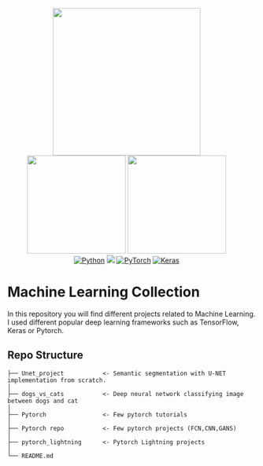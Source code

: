 <div align="center">
  <div style="display: flex; justify-content: center;">
    <div style="margin-right: 20px;">
      <a href="https://www.tensorflow.org/"><img src="https://www.tensorflow.org/images/tf_logo_horizontal.png" width="300"></a>
      <a href="https://pytorch.org/get-started/locally/"><img src="https://stackify.com/wp-content/uploads/2023/07/pytorch_logo.png" width="200"></a>
      <a href="https://keras.io/"><img src="https://images.g2crowd.com/uploads/product/image/social_landscape/social_landscape_d382c4826ad8a3805f72b9df3ab5b56e/keras.png" width="200"></a>
      <br>
      <a href="https://www.python.org/"><img alt="Python" src="https://img.shields.io/pypi/pyversions/tensorflow.svg"></a>
      <a href="https://www.tensorflow.org/"><img src="https://img.shields.io/badge/TensorFlow-FF6F00?logo=tensorflow&logoColor=white"></a>
      <a href="https://pytorch.org/get-started/locally/"><img alt="PyTorch" src="https://img.shields.io/badge/PyTorch-ee4c2c?logo=pytorch&logoColor=white"></a>
      <a href="https://keras.io/"><img alt="Keras" src="https://img.shields.io/badge/Keras-ff69b4?logo=keras&logoColor=white"></a>
    </div>
  </div>
</div>



# Machine Learning Collection
In this repository you will find different projects related to Machine Learning. I used different popular deep learning frameworks such as TensorFlow, Keras or Pytorch.

## Repo Structure

```
├── Unet_project           <- Semantic segmentation with U-NET implementation from scratch.
│
├── dogs_vs_cats           <- Deep neural network classifying image between dogs and cat
│
├── Pytorch                <- Few pytorch tutorials
│
├── Pytorch repo           <- Few pytorch projects (FCN,CNN,GANS)
│
├── pytorch_lightning      <- Pytorch Lightning projects
│
└── README.md
```

<br>

